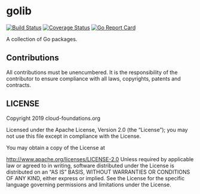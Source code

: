 # golib
[![Build Status](https://travis-ci.org/Cloud-Foundations/golib.svg?branch=master)](https://travis-ci.org/Cloud-Foundations/golib)
[![Coverage Status](https://coveralls.io/repos/github/Cloud-Foundations/golib/badge.svg?branch=master)](https://coveralls.io/github/Cloud-Foundations/golib?branch=master)
[![Go Report Card](https://goreportcard.com/badge/github.com/Cloud-Foundations/golib)](https://goreportcard.com/report/github.com/Cloud-Foundations/golib)

A collection of Go packages.

## Contributions

All contributions must be unencumbered. It is the responsibility of
the contributor to ensure compliance with all laws, copyrights,
patents and contracts.

## LICENSE

Copyright 2019 cloud-foundations.org

Licensed under the Apache License, Version 2.0 (the “License”); you
may not use this file except in compliance with the License.

You may obtain a copy of the License at

http://www.apache.org/licenses/LICENSE-2.0 Unless required by
applicable law or agreed to in writing, software distributed under the
License is distributed on an “AS IS” BASIS, WITHOUT WARRANTIES OR
CONDITIONS OF ANY KIND, either express or implied. See the License for
the specific language governing permissions and limitations under the
License.




